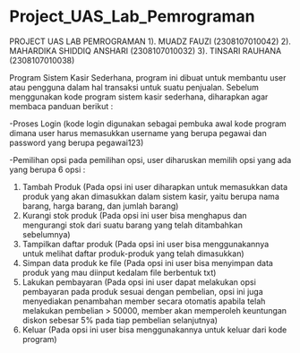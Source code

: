 # Project_UAS_Lab_Pemrograman
PROJECT UAS LAB PEMROGRAMAN
1). MUADZ FAUZI (2308107010042)
2). MAHARDIKA SHIDDIQ ANSHARI (2308107010032)
3). TINSARI RAUHANA (2308107010038)

Program Sistem Kasir Sederhana, program ini dibuat untuk membantu user atau pengguna dalam hal transaksi untuk suatu penjualan.
Sebelum menggunakan kode program sistem kasir sederhana, diharapkan agar membaca panduan berikut :

-Proses Login
(kode login digunakan sebagai pembuka awal kode program dimana user harus memasukkan username yang berupa pegawai dan password yang berupa pegawai123)

-Pemilihan opsi
pada pemilihan opsi, user diharuskan memilih opsi yang ada yang berupa 6 opsi :
1. Tambah Produk 
   (Pada opsi ini user diharapkan untuk memasukkan data produk yang akan dimasukkan dalam sistem kasir, yaitu berupa nama barang, harga barang, dan jumlah barang)
2. Kurangi stok produk
   (Pada opsi ini user bisa menghapus dan mengurangi stok dari suatu barang yang telah ditambahkan sebelumnya)
3. Tampilkan daftar produk
   (Pada opsi ini user bisa menggunakannya untuk melihat daftar produk-produk yang telah dimasukkan)
4. Simpan data produk ke file
   (Pada opsi ini user bisa menyimpan data produk yang mau diinput kedalam file berbentuk txt)
5. Lakukan pembayaran
   (Pada opsi ini user dapat melakukan opsi pembayaran pada produk sesuai dengan pembelian, opsi ini juga menyediakan penambahan member secara otomatis apabila telah melakukan pembelian > 50000, member akan memperoleh keuntungan diskon sebesar 5% pada tiap pembelian selanjutnya)
6. Keluar
   (Pada opsi ini user bisa menggunakannya untuk keluar dari kode program)
